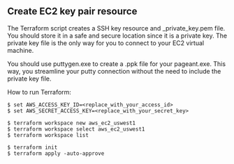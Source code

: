 ## Create EC2 key pair resource

The Terraform script creates a SSH key resource and <namespace>_private_key.pem file. You should store it in a safe and secure location since it is a private key. The private key file is the only way for you to connect to your EC2 virtual machine.

You should use puttygen.exe to create a .ppk file for your pageant.exe. This way, you streamline your putty connection without the need to include the private key file.


How to run Terraform:

    $ set AWS_ACCESS_KEY_ID=<replace_with_your_access_id>
    $ set AWS_SECRET_ACCESS_KEY=<replace_with_your_secret_key>

    $ terraform workspace new aws_ec2_uswest1
    $ terraform workspace select aws_ec2_uswest1
    $ terraform workspace list

    $ terraform init
    $ terraform apply -auto-approve

